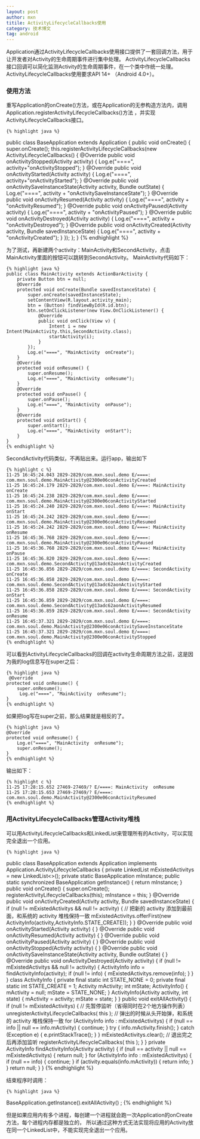 ```yaml
---
layout: post
author: mxn
titile: ActivityLifecycleCallbacks使用
category: 技术博文
tag: android
---
```


Application通过ActivityLifecycleCallbacks使用接口提供了一套回调方法，用于让开发者对Activity的生命周期事件进行集中处理。
ActivityLifecycleCallbacks接口回调可以简化监测Activity的生命周期事件，在一个类中作统一处理。
ActivityLifecycleCallbacks使用要求API 14+ （Android 4.0+）。

### 使用方法

重写Application的onCreate()方法，或在Application的无参构造方法内，调用Application.registerActivityLifecycleCallbacks()方法
，并实现ActivityLifecycleCallbacks接口。

<!-- more -->

    {% highlight java %}
public class BaseApplication extends Application {
    public void onCreate() {
        super.onCreate();
        this.registerActivityLifecycleCallbacks(new ActivityLifecycleCallbacks() {
            @Override
            public void onActivityStopped(Activity activity) {
                Log.e("====", activity+"onActivityStopped");
            }
            @Override
            public void onActivityStarted(Activity activity) {
                Log.e("====", activity+"onActivityStarted");
            }
            @Override
            public void onActivitySaveInstanceState(Activity activity, Bundle outState) {
                Log.e("====", activity + "onActivitySaveInstanceState");
            }
            @Override
            public void onActivityResumed(Activity activity) {
                Log.e("====", activity + "onActivityResumed");
            }
            @Override
            public void onActivityPaused(Activity activity) {
                Log.e("====", activity + "onActivityPaused");
            }
            @Override
            public void onActivityDestroyed(Activity activity) {
                Log.e("====", activity + "onActivityDestroyed");
            }
            @Override
            public void onActivityCreated(Activity activity, Bundle savedInstanceState) {
                Log.e("====", activity + "onActivityCreated");
            }
        });
    };
}
    {% endhighlight %}

为了测试，再新建两个activity：MainActivity和SecondActivity，点击MainActivity里面的按钮可以跳转到SecondActivity。
MainActivity代码如下：

    {% highlight java %}
    public class MainActivity extends ActionBarActivity {
        private Button btn = null;
        @Override
        protected void onCreate(Bundle savedInstanceState) {
            super.onCreate(savedInstanceState);
            setContentView(R.layout.activity_main);
            btn = (Button) findViewById(R.id.btn);
            btn.setOnClickListener(new View.OnClickListener() {
                @Override
                public void onClick(View v) {
                    Intent i = new Intent(MainActivity.this,SecondActivity.class);
                    startActivity(i);
                }
            });
            Log.e("====", "MainActivity  onCreate");
        }
        @Override
        protected void onResume() {
            super.onResume();
            Log.e("====", "MainActivity  onResume");
        }
        @Override
        protected void onPause() {
            super.onPause();
            Log.e("====", "MainActivity  onPause");
        }
        @Override
        protected void onStart() {
            super.onStart();
            Log.e("====", "MainActivity  onStart");
        }
    }
    {% endhighlight %}
    
SecondActivity代码类似，不再贴出来。运行app，输出如下

    {% highlight c %}
    11-25 16:45:24.043 2829-2829/com.mxn.soul.demo E/====: com.mxn.soul.demo.MainActivity@2300e06conActivityCreated
    11-25 16:45:24.179 2829-2829/com.mxn.soul.demo E/====: MainActivity  onCreate
    11-25 16:45:24.238 2829-2829/com.mxn.soul.demo E/====: com.mxn.soul.demo.MainActivity@2300e06conActivityStarted
    11-25 16:45:24.240 2829-2829/com.mxn.soul.demo E/====: MainActivity  onStart
    11-25 16:45:24.242 2829-2829/com.mxn.soul.demo E/====: com.mxn.soul.demo.MainActivity@2300e06conActivityResumed
    11-25 16:45:24.242 2829-2829/com.mxn.soul.demo E/====: MainActivity  onResume
    11-25 16:45:36.768 2829-2829/com.mxn.soul.demo E/====: com.mxn.soul.demo.MainActivity@2300e06conActivityPaused
    11-25 16:45:36.768 2829-2829/com.mxn.soul.demo E/====: MainActivity  onPause
    11-25 16:45:36.820 2829-2829/com.mxn.soul.demo E/====: com.mxn.soul.demo.SecondActivity@13adc62aonActivityCreated
    11-25 16:45:36.856 2829-2829/com.mxn.soul.demo E/====: SecondActivity  onCreate
    11-25 16:45:36.858 2829-2829/com.mxn.soul.demo E/====: com.mxn.soul.demo.SecondActivity@13adc62aonActivityStarted
    11-25 16:45:36.858 2829-2829/com.mxn.soul.demo E/====: SecondActivity onStart
    11-25 16:45:36.859 2829-2829/com.mxn.soul.demo E/====: com.mxn.soul.demo.SecondActivity@13adc62aonActivityResumed
    11-25 16:45:36.859 2829-2829/com.mxn.soul.demo E/====: SecondActivity onResume
    11-25 16:45:37.321 2829-2829/com.mxn.soul.demo E/====: com.mxn.soul.demo.MainActivity@2300e06conActivitySaveInstanceState
    11-25 16:45:37.321 2829-2829/com.mxn.soul.demo E/====: com.mxn.soul.demo.MainActivity@2300e06conActivityStopped
    {% endhighlight %}
    
可以看到ActivityLifecycleCallbacks的回调在activity生命周期方法之前，这是因为我的log信息写在super之后：

    {% highlight java %}
     @Override
    protected void onResume() {
        super.onResume();
         Log.e("====", "MainActivity  onResume");
    }
    {% endhighlight %}
    
如果把log写在super之前，那么结果就是相反的了。
    
    {% highlight java %}
    @Override
    protected void onResume() {
        Log.e("====", "MainActivity  onResume");
        super.onResume();
    }
    {% endhighlight %}
    
输出如下：

    {% highlight c %}
    11-25 17:28:15.652 27469-27469/? E/====: MainActivity  onResume
    11-25 17:28:15.653 27469-27469/? E/====: com.mxn.soul.demo.MainActivity@2300e06conActivityResumed
    {% endhighlight %}
    
### 用ActivityLifecycleCallbacks管理Activity堆栈

可以用ActivityLifecycleCallbacks和LinkedList来管理所有的Activity，可以实现完全退出一个应用。

    {% highlight java %}
public class BaseApplication extends Application  implements Application.ActivityLifecycleCallbacks {
    private LinkedList<ActivityInfo> mExistedActivitys = new LinkedList<>();
    private static BaseApplication mInstance;
    public static  synchronized BaseApplication getInstance() {
        return mInstance;
    }
    public void onCreate() {
        super.onCreate();
        registerActivityLifecycleCallbacks(this);
         mInstance = this;
    }
    @Override
    public void onActivityCreated(Activity activity, Bundle savedInstanceState) {
        if (null != mExistedActivitys && null != activity) {
            // 把新的 activity 添加到最前面，和系统的 activity 堆栈保持一致
            mExistedActivitys.offerFirst(new ActivityInfo(activity,ActivityInfo.STATE_CREATE));
        }
    }
    @Override
    public void onActivityStarted(Activity activity) {
    }
    @Override
    public void onActivityResumed(Activity activity) {
    }
    @Override
    public void onActivityPaused(Activity activity) {
    }
    @Override
    public void onActivityStopped(Activity activity) {
    }
    @Override
    public void onActivitySaveInstanceState(Activity activity, Bundle outState) {
    }
    @Override
    public void onActivityDestroyed(Activity activity) {
        if (null != mExistedActivitys && null != activity) {
            ActivityInfo info = findActivityInfo(activity);
            if (null != info) {
                mExistedActivitys.remove(info);
            }
        }
    }
    class ActivityInfo {
        private final static int STATE_NONE = 0;
        private final static int STATE_CREATE = 1;
        Activity mActivity;
        int mState;
        ActivityInfo() {
            mActivity = null;
            mState = STATE_NONE;
        }
        ActivityInfo(Activity activity, int state) {
            mActivity = activity;
            mState = state;
        }
    }
    public void exitAllActivity() {
        if (null != mExistedActivitys) {
            // 先暂停监听（省得同时在2个地方操作列表）
            unregisterActivityLifecycleCallbacks( this );
            // 弹出的时候从头开始弹，和系统的 activity 堆栈保持一致
            for (ActivityInfo info : mExistedActivitys) {
                if (null == info || null == info.mActivity) {
                    continue;
                }
                try {
                    info.mActivity.finish();
                } catch (Exception e) {
                    e.printStackTrace();
                }
            }
            mExistedActivitys.clear();
            // 退出完之后再添加监听
            registerActivityLifecycleCallbacks( this );
        }
    }
    private ActivityInfo findActivityInfo(Activity activity) {
        if (null == activity || null == mExistedActivitys) {
            return null;
        }
        for (ActivityInfo info : mExistedActivitys) {
            if (null == info) {
                continue;
            }
            if (activity.equals(info.mActivity)) {
                return info;
            }
        }
        return null;
    }
}
    {% endhighlight %}

结束程序时调用：

    {% highlight java %}
BaseApplication.getInstance().exitAllActivity() ;
   {% endhighlight %}
   
但是如果应用内有多个进程，每创建一个进程就会跑一次Application的onCreate方法，每个进程内存都是独立的，
所以通过这种方式无法实现将应用的Activity放在同一个LinkedList中，不能实现完全退出一个应用。
